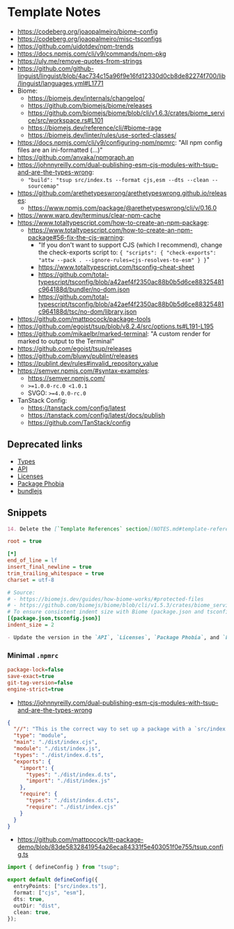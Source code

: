 # Template Notes

- https://codeberg.org/joaopalmeiro/biome-config
- https://codeberg.org/joaopalmeiro/misc-tsconfigs
- https://github.com/uidotdev/npm-trends
- https://docs.npmjs.com/cli/v9/commands/npm-pkg
- https://uly.me/remove-quotes-from-strings
- https://github.com/github-linguist/linguist/blob/4ac734c15a96f9e16fd12330d0cb8de82274f700/lib/linguist/languages.yml#L1771
- Biome:
  - https://biomejs.dev/internals/changelog/
  - https://github.com/biomejs/biome/releases
  - https://github.com/biomejs/biome/blob/cli/v1.6.3/crates/biome_service/src/workspace.rs#L101
  - https://biomejs.dev/reference/cli/#biome-rage
  - https://biomejs.dev/linter/rules/use-sorted-classes/
- https://docs.npmjs.com/cli/v9/configuring-npm/npmrc: "All npm config files are an ini-formatted (...)"
- https://github.com/anvaka/npmgraph.an
- https://johnnyreilly.com/dual-publishing-esm-cjs-modules-with-tsup-and-are-the-types-wrong:
  - `"build": "tsup src/index.ts --format cjs,esm --dts --clean --sourcemap"`
- https://github.com/arethetypeswrong/arethetypeswrong.github.io/releases:
  - https://www.npmjs.com/package/@arethetypeswrong/cli/v/0.16.0
- https://www.warp.dev/terminus/clear-npm-cache
- https://www.totaltypescript.com/how-to-create-an-npm-package:
  - https://www.totaltypescript.com/how-to-create-an-npm-package#56-fix-the-cjs-warning:
    - "If you don't want to support CJS (which I recommend), change the check-exports script to: `{ "scripts": { "check-exports": "attw --pack . --ignore-rules=cjs-resolves-to-esm" } }`"
    - https://www.totaltypescript.com/tsconfig-cheat-sheet
    - https://github.com/total-typescript/tsconfig/blob/a42aef4f2350ac88b0b5d6ce88325481c964188d/bundler/no-dom.json
    - https://github.com/total-typescript/tsconfig/blob/a42aef4f2350ac88b0b5d6ce88325481c964188d/tsc/no-dom/library.json
- https://github.com/mattpocock/package-tools
- https://github.com/egoist/tsup/blob/v8.2.4/src/options.ts#L191-L195
- https://github.com/mikaelbr/marked-terminal: "A custom render for marked to output to the Terminal"
- https://github.com/egoist/tsup/releases
- https://github.com/bluwy/publint/releases
- https://publint.dev/rules#invalid_repository_value
- https://semver.npmjs.com/#syntax-examples:
  - https://semver.npmjs.com/
  - `>=1.0.0-rc.0 <1.0.1`
  - SVGO: `>=4.0.0-rc.0`
- TanStack Config:
  - https://tanstack.com/config/latest
  - https://tanstack.com/config/latest/docs/publish
  - https://github.com/TanStack/config

## Deprecated links

- [Types](https://tsdocs.dev/docs/template-ts-package/0.0.0)
- [API](https://paka.dev/npm/template-ts-package@0.0.0/api)
- [Licenses](https://licenses.dev/npm/template-ts-package/0.0.0)
- [Package Phobia](https://packagephobia.com/result?p=template-ts-package@0.0.0)
- [bundlejs](https://bundlejs.com/?bundle&q=template-ts-package%400.0.0)

## Snippets

```markdown
14. Delete the [`Template References` section](NOTES.md#template-references) from the [NOTES.md](NOTES.md) file.
```

```ini
root = true

[*]
end_of_line = lf
insert_final_newline = true
trim_trailing_whitespace = true
charset = utf-8

# Source:
# - https://biomejs.dev/guides/how-biome-works/#protected-files
# - https://github.com/biomejs/biome/blob/cli/v1.5.3/crates/biome_service/src/workspace.rs#L100
# To ensure consistent indent size with Biome (package.json and tsconfig.json are ignored by Biome):
[{package.json,tsconfig.json}]
indent_size = 2
```

```markdown
- Update the version in the `API`, `Licenses`, `Package Phobia`, and `bundlejs` links at the top.
```

### Minimal `.npmrc`

```ini
package-lock=false
save-exact=true
git-tag-version=false
engine-strict=true
```

- https://johnnyreilly.com/dual-publishing-esm-cjs-modules-with-tsup-and-are-the-types-wrong

```json
{
  "//": "This is the correct way to set up a package with a `src/index.ts` root file that supports both ESM and CJS modules.",
  "type": "module",
  "main": "./dist/index.cjs",
  "module": "./dist/index.js",
  "types": "./dist/index.d.ts",
  "exports": {
    "import": {
      "types": "./dist/index.d.ts",
      "import": "./dist/index.js"
    },
    "require": {
      "types": "./dist/index.d.cts",
      "require": "./dist/index.cjs"
    }
  }
}
```

- https://github.com/mattpocock/tt-package-demo/blob/83de5832841954a26eca84331f5e403051f0e755/tsup.config.ts

```ts
import { defineConfig } from "tsup";

export default defineConfig({
  entryPoints: ["src/index.ts"],
  format: ["cjs", "esm"],
  dts: true,
  outDir: "dist",
  clean: true,
});
```
